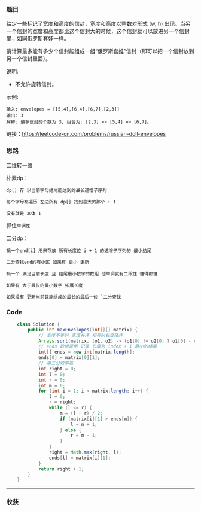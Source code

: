 ### 题目

给定一些标记了宽度和高度的信封，宽度和高度以整数对形式 (w, h) 出现。当另一个信封的宽度和高度都比这个信封大的时候，这个信封就可以放进另一个信封里，如同俄罗斯套娃一样。

请计算最多能有多少个信封能组成一组“俄罗斯套娃”信封（即可以把一个信封放到另一个信封里面）。

说明:
- 不允许旋转信封。

示例:
```
输入: envelopes = [[5,4],[6,4],[6,7],[2,3]]
输出: 3 
解释: 最多信封的个数为 3, 组合为: [2,3] => [5,4] => [6,7]。
```

链接：https://leetcode-cn.com/problems/russian-doll-envelopes

### 思路

二维转一维

朴素dp：

    dp[] 存 以当前字母结尾能达到的最长递增子序列

    每个字母都遍历 左边所有 dp[] 找到最大的那个 + 1 
    
    没有就是 本体 1

抓住`单调性`

二分dp：
    
    搞一个end[i] 用来存放 所有长度位 i + 1 的递增子序列的 最小结尾 
    
    二分查找end的有小区 如果有 更小 更新 

    搞一个 满足当前长度 且 结尾最小数字的数组 他单调就有二段性 懂得都懂

    如果有 大于最长的最小数字 拓展长度 

    如果没有 更新当前数能组成的最长的最后一位 `二分查找

### Code
```java
    class Solution {
        public int maxEnvelopes(int[][] matrix) {
            // 宽度不等时 宽度升序 相等时长度降序
            Arrays.sort(matrix, (o1, o2) -> (o1[0] != o2[0] ? o1[0] - o2[0] : o2[1] - o1[1]));
            // ends 数组是用 记录 长度为 index + 1 最小的结尾
            int[] ends = new int[matrix.length];
            ends[0] = matrix[0][1];
            // 用二分效率高
            int right = 0;
            int l = 0;
            int r = 0;
            int m = 0;
            for (int i = 1; i < matrix.length; i++) {
                l = 0;
                r = right;
                while (l <= r) {
                    m = (l + r) / 2;
                    if (matrix[i][1] > ends[m]) {
                        l = m + 1;
                    } else {
                        r = m - 1;
                    }
                }
                right = Math.max(right, l);
                ends[l] = matrix[i][1];
            }
            return right + 1;
        }
    }
```
*** 
### 收获
